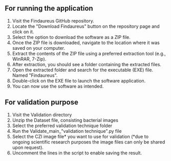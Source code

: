 For running the application
----------------------------------------------------------
1. Visit the Findaureus GitHub repository.
2. Locate the "Download Findaureus" button on the repository page and click on it.
3. Select the option to download the software as a ZIP file.
4. Once the ZIP file is downloaded, navigate to the location where it was saved on your computer.
5. Extract the contents of the ZIP file using a preferred extraction tool (e.g., WinRAR, 7-Zip).
6. After extraction, you should see a folder containing the extracted files.
7. Open the extracted folder and search for the executable (EXE) file. Named "Findaureus".
8. Double-click on the EXE file to launch the software application.
9. You can now use the software as intended.

For validation purpose
----------------------------------------------------------
1. Visit the Validation directory
2. Unzip the Dataset file, consisting bacterial images
3. Select the preferred validation technique folder
4. Run the Validate_main_"validation technique".py file
5. Select the CZI image file* you want to use for validation (*due to ongoing scientific research purposes the image files can only be shared upon request).
6. Uncomment the lines in the script to enable saving the result.
